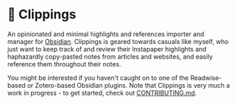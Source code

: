 # 🌱 Clippings

An opinionated and minimal highlights and references importer and manager for [Obsidian](https://obsidian.md/).
Clippings is geared towards casuals like myself, who just want to keep track of and review their Instapaper highlights and haphazardly copy-pasted notes from articles and websites, and easily reference them throughout their notes.

You might be interested if you haven't caught on to one of the Readwise-based or Zotero-based Obsidian plugins.
Note that Clippings is very much a work in progress - to get started, check out [CONTRIBUTING.md](./CONTRIBUTING.md).

